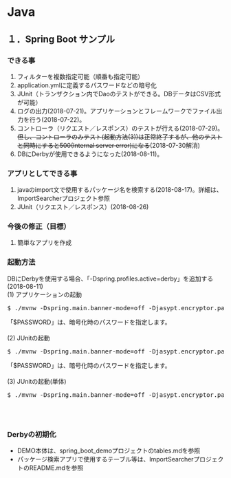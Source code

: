 # Java

## １．Spring Boot サンプル

### できる事
1. フィルターを複数指定可能（順番も指定可能）
1. application.ymlに定義するパスワードなどの暗号化
1. JUnit（トランザクション内でDaoのテストができる。DBデータはCSV形式が可能）
1. ログの出力(2018-07-21)。アプリケーションとフレームワークでファイル出力を行う(2018-07-22)。
1. コントローラ（リクエスト／レスポンス）のテストが行える(2018-07-29)。~~但し、コントローラのみテスト(起動方法(3))は正常終了するが、他のテストと同時にすると500(Internal server error)になる~~(2018-07-30解消)
1. DBにDerbyが使用できるようになった(2018-08-11)。
### アプリとしてできる事
1. javaのimport文で使用するパッケージ名を検索する(2018-08-17)。詳細は、ImportSearcherプロジェクト参照
1. JUnit（リクエスト／レスポンス）(2018-08-26)

### 今後の修正（目標）
1. 簡単なアプリを作成

### 起動方法
DBにDerbyを使用する場合、「-Dspring.profiles.active=derby」を追加する(2018-08-11)<br/>
(1) アプリケーションの起動
<pre>$ ./mvnw -Dspring.main.banner-mode=off -Djasypt.encryptor.password=$PASSWORD spring-boot:run</pre>
「$PASSWORD」は、暗号化時のパスワードを指定します。<br/><br/>
(2) JUnitの起動
<pre>$ ./mvnw -Dspring.main.banner-mode=off -Djasypt.encryptor.password=$PASSWORD test</pre>
「$PASSWORD」は、暗号化時のパスワードを指定します。<br/><br/>
(3) JUnitの起動(単体)
<pre>$ ./mvnw -Dspring.main.banner-mode=off -Djasypt.encryptor.password=$PASSWORD test -Dtest=HelloWorldTest</pre><br/><br/>

### Derbyの初期化<br/>
- DEMO本体は、spring_boot_demoプロジェクトのtables.mdを参照
- パッケージ検索アプリで使用するテーブル等は、ImportSearcherプロジェクトのREADME.mdを参照
